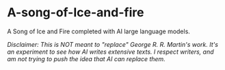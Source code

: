 # A-song-of-Ice-and-fire
A Song of Ice and Fire completed with AI large language models.

*Disclaimer: This is NOT meant to "replace" George R. R. Martin's work. It's an experiment to see how AI writes extensive texts. I respect writers, and am not trying to push the idea that AI can replace them.*
